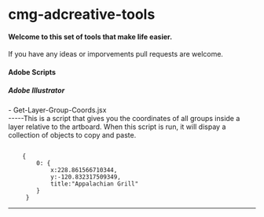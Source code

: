 # cmg-adcreative-tools

<h4>Welcome to this set of tools that make life easier.</h4>
<p>If you have any ideas or imporvements pull requests are welcome.</p>

<h4>Adobe Scripts</h4>
<h5>Adobe Illustrator </h5>
<p> - Get-Layer-Group-Coords.jsx <br>
-----This is a script that gives you the coordinates of all groups inside a layer relative to the artboard.
When this script is run, it will dispay a collection of objects to copy and paste.</p>
<code>
    { 
        0: {
            x:228.861566710344,
            y:-120.832317509349,
            title:"Appalachian Grill"
        }
     }
</code>

<hr>




